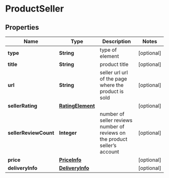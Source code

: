 

# ProductSeller


## Properties

| Name | Type | Description | Notes |
|------------ | ------------- | ------------- | -------------|
|**type** | **String** | type of element |  [optional] |
|**title** | **String** | product title |  [optional] |
|**url** | **String** | seller url url of the page where the product is sold |  [optional] |
|**sellerRating** | [**RatingElement**](RatingElement.md) |  |  [optional] |
|**sellerReviewCount** | **Integer** | number of seller reviews number of reviews on the product seller’s account |  [optional] |
|**price** | [**PriceInfo**](PriceInfo.md) |  |  [optional] |
|**deliveryInfo** | [**DeliveryInfo**](DeliveryInfo.md) |  |  [optional] |



